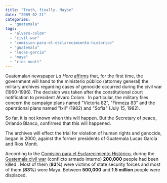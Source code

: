 ```yaml
---
title: "Truth, finally. Maybe"
date: "2009-02-21"
categories: 
  - "guatemala"
tags: 
  - "alvaro-colom"
  - "civil-war"
  - "comision-para-el-esclarecimiento-historico"
  - "guatemala"
  - "lucas-garcia"
  - "maya"
  - "rios-montt"
---
```


Guatemalan newspaper _La Hora_ [affirms](http://www.lahora.com.gt/notas.php?key=44565&fch=2009-02-19) that, for the first time, the  government will hand to the ministerio público (attorney general) the military archives regarding cases of genocide occurred during the civil war (1960-1996). The decision was taken after the constitutional court notification to president Álvaro Colom.  In particular, the military files concern the campaign plans named "Victoria 82", "Firmeza 83" and the operational plans named "Ixil" (1982) and "Sofía" (July 15, 1982).

So far, it is not known when this will happen. But the Secretary of peace, Orlando Blanco, confirmed that this will happened.

The archives will effect the trial for violation of human rights and genocide, began in 2000, against the former presidents of Guatemala Lucas García and Ríos Montt.

According to the [Comisión para el Esclarecimiento Histórico](http://shr.aaas.org/guatemala/ceh/mds/spanish/toc.html), during the [Guatemala civil war](http://en.wikipedia.org/wiki/Guatemala_Civil_War) (conflicto armado interno) **200,000** people had been killed . Most of them (**93%**) were victims of state security forces and most of them (**83%**) were Maya. Between **500,000** and **1.5 million** people were displaced.
